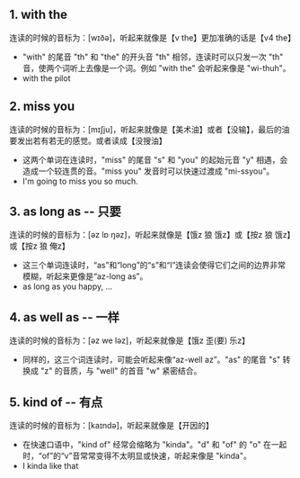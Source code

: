 ## 1. with the
连读的时候的音标为：[wɪðə]，听起来就像是【v the】更加准确的话是【v4 the】

- "with" 的尾音 "th" 和 "the" 的开头音 "th" 相邻，连读时可以只发一次 "th" 音，使两个词听上去像是一个词。例如 "with the" 会听起来像是 "wi-thuh"。
- with the pilot


## 2. miss you
连读的时候的音标为：[mɪʃju]，听起来就像是【美术油】或者【没输】，最后的油要发出若有若无的感觉。或者读成【没搜油】

- 这两个单词在连读时，"miss" 的尾音 "s" 和 "you" 的起始元音 "y" 相遇，会造成一个较连贯的音。"miss you" 发音时可以快速过渡成 "mi-ssyou"。
- I'm going to miss you so much.

## 3. as long as -- 只要
连读的时候的音标为：[əz lɒ ŋəz]，听起来就像是【饿z 狼 饿z】或【按z 狼 饿z】或【按z 狼 俺z】

- 这三个单词连读时，“as”和“long”的“s”和“l”连读会使得它们之间的边界非常模糊，听起来更像是“az-long as”。
- as long as you happy, ...

## 4. as well as -- 一样
连读的时候的音标为：[əz we ləz]，听起来就像是【饿z 歪(要) 乐z】

- 同样的，这三个词连读时，可能会听起来像“az-well az”。"as" 的尾音 "s" 转换成 "z" 的音质，与 "well" 的首音 "w" 紧密结合。

## 5. kind of -- 有点
连读的时候的音标为：[kaɪndə]，听起来就像是【开因的】

- 在快速口语中，"kind of" 经常会缩略为 "kinda"。"d" 和 "of" 的 "o" 在一起时，“of”的“v”音常常变得不太明显或快速，听起来像是 "kinda"。
- I kinda like that